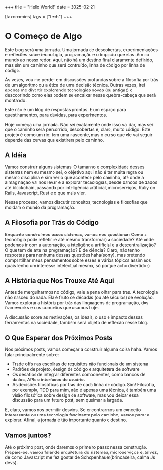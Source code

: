 +++
title = "Hello World!"
date = 2025-02-21

[taxonomies]
tags = ["tech"]
+++

# O Começo de Algo

Este blog será uma jornada. Uma jornada de descobertas, experimentações e reflexões sobre tecnologia, programação e o impacto que elas têm no mundo ao nosso redor. Aqui, não há um destino final claramente definido, mas sim um caminho que será contruído, linha de código por linha de código.

Às vezes, vou me perder em discussões profundas sobre a filosofia por trás de um algoritmo ou a ética de uma decisão técnica. Outras vezes, irei apenas me divertir explorando tecnologias novas (ou antigas) e descobrindo como elas podem se encaixar nesse quebra-cabeça que será montando.

Este não é um blog de respostas prontas. É um espaço para questinamentos, para dúvidas, para experimentos.

Hoje começa uma jornada. Não sei exatamente onde isso vai dar, mas sei que o caminho será percorrido, descobertas e, claro, muito código. Este projeto é como um rio: tem uma nascente, mas o curso que ele vai seguir depende das curvas que existirem pelo caminho.

## A Idéia

Vamos construir alguns sistemas. O tamanho e complexidade desses sistemas nem eu mesmo sei, o objetivo aqui não é ter muita regra ou mesmo disciplina e sim ver o que acontece pelo caminho, até onde a aimaginação vai nos levar e a explorar tecnologias, desde bancos de dados até blockchain, passando por inteligência artificial, microserviços, Ruby on Rails, Javascript, Rust e o que mais vier.

Nesse processo, vamos discutir conceitos, tecnologias e filosofias que moldam o mundo da programação.

<!-- more -->

## A Filosofia por Trás do Código

Enquanto construímos esses sistemas, vamos nos questionar: Como a tecnologia pode refletir (e até mesmo transformar) a sociedade? Até onde podemos ir com a automação, a inteligência artificial e a descentralização? O que tem de arte na programação? E de ciência? Claro, não tenho respostas para nenhuma dessas questões haha(sorry), mas pretendo compartilhar meus pensamentos sobre esses e vários tópicos assim nos quais tenho um interesse intelectual mesmo, só porque acho divertido :)

## A História que Nos Trouxe Até Aqui

Antes de mergulharmos no código, vale a pena olhar para trás. A tecnologia não nasceu do nada. Ela é fruto de décadas (ou até séculos) de evolução. Vamos explorar a história por trás das linguagens de programação, dos frameworks e dos conceitos que usamos hoje.

A discussão sobre as motivações, os ideais, o uso e impacto dessas ferramentas na sociedade, também será objeto de reflexão nesse blog.

## O Que Esperar dos Próximos Posts

Nos próximos posts, vamos começar a construir alguma coisa haha. Vamos falar principalmente sobre:

- Trade offs nas escolhas de requisitos não funcionais de um sistema
- Padrões de projeto, design de código e arquitetura de software
- Os desafios de integrar diferentes componentes, como bancos de dados, APIs e interfaces de usuário.
- As decisões filosóficas por trás de cada linha de código. Sim! Filosofia, por exemplo, TDD para mim, não é apenas uma técnica, é também uma visão filosófica sobre design de software, mas vou deixar essa discussão para um futuro post, sem queimar a largada.

E, claro, vamos nos permitir desvios. Se encontrarmos um conceito interessante ou uma tecnologia fascinante pelo caminho, vamos parar e explorar. Afinal, a jornada é tão importante quanto o destino.

## Vamos juntos?

Até o próximo post, onde daremos o primeiro passo nessa construção. Prepare-se: vamos falar de arquitetura de sistemas, microserviços e, talvez, de como Javascript me fez gostar de Schopenhauer(brincadeira, calma Js devs).

